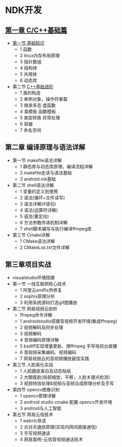 # NDK开发

## [第一章 C/C++基础篇](https://github.com/zh405557524/AndroidAdvanceLearn/tree/master/2_ndk/1_c:c%2B%2B%E5%9F%BA%E7%A1%80s)

* [第一节 基础知识](https://github.com/zh405557524/AndroidAdvanceLearn/tree/master/2_ndk/1_c:c%2B%2B%E5%9F%BA%E7%A1%80/1_%E5%9F%BA%E7%A1%80%E7%9F%A5%E8%AF%86)
  * 1 函数
  * 2 linux内存布局原理
  * 3 指针数组
  * 4 结构体
  * 5 共用体
  * 6 动态库
* 第二节 [C++基础进阶](https://github.com/zh405557524/AndroidAdvanceLearn/tree/master/2_ndk/1_c:c%2B%2B%E5%9F%BA%E7%A1%80/2_c%2B%2B%E5%9F%BA%E7%A1%80%E8%BF%9B%E9%98%B6)
  * 1 类的构造
  * 2 单例对象，操作符重载
  * 3 继承多态 虚函数
  * 4 类模板 函数模板
  * 5 类型转换 异常处理
  * 6 容器
  * 7 命名空间

## 第二章 编译原理与语法详解

* 第一节 makefile语法详解
  * 1  静态库与动态库原理，编译流程详解
  * 2 makefile走读与语法基础
  * 3 android.mk基础
* 第二节 shell语法详解
  * 1 变量的定义到使用
  * 2 语法(循环+文件读写)
  * 3 语法详解(if语句)
  * 4 语法(运算符详解)
  * 5 语法(重定向)
  * 6 方法参数传递机制详解
  * 7 shell脚本编写与执行编译ffmpeg库
* 第三节 Cmake详解
  * 1 CMake语法详解
  * 2 CMakeList.txt文件详解

## 第三章项目实战

* visualstudio环境搭建
* 第一节 一线互联网核心技术
  * 1 阿里云andfix热修复
  * 2 sophix原理分析
  * 3 利用系统源码打造gif图播放
* 第二节 网易视频云剖析
  * ffmpeg命令详解
  * 1 androidstudio搭建音视频开发环境(集成ffmpeg)
  * 2 视频解码及同步处理
  * 3 视频解码
  * 4 音频编码原理详解
  * 5 bsdiff实现增量更新、用ffmpeg 手写电视台直播
  * 6  音视频采集编码、视频编码
  * 7 网易视频云的音视频播放最佳实践
* 第三节 人脸美化实战
  * 1 人脸磨皮美白及动态贴纸
  * 2 大眼瘦脸(局部缩放，平移，人脸关键点检测)
  * 3 视频特效处理&视频与音频合成原理分析及手写
* 第四节 opencv图像识别
  * 1 opencv原理详解
  * 2 android studio cmake 配置 opencv开发环境
  * 3 android与人工智能
* 第五节 网易云信技术
  * 1 webrtc导读
  * 2 点对点通信原理(实现内网间直接通信)
  * 3 手写视频通话
  * 4 网易案例-云信音视频通话技术

